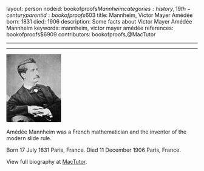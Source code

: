 layout: person
nodeid: bookofproofs$Mannheim
categories: history,19th-century
parentid: bookofproofs$603
title: Mannheim, Victor Mayer Amédée
born: 1831
died: 1906
description: Some facts about Victor Mayer Amédée Mannheim
keywords: mannheim, victor mayer amédée
references: bookofproofs$6909
contributors: bookofproofs,@MacTutor

---


---

![Mannheim.jpg](https://github.com/bookofproofs/bookofproofs.github.io/blob/main/_sources/_assets/images/portraits/Mannheim.jpg?raw=true)

Amédée Mannheim was a French mathematician and the inventor of the modern slide rule.

Born 17 July 1831 Paris, France. Died 11 December 1906 Paris, France.


View full biography at [MacTutor](https://mathshistory.st-andrews.ac.uk/Biographies/Mannheim/).